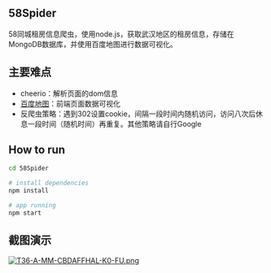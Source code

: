 ## 58Spider

 58同城租房信息爬虫，使用node.js，获取武汉地区的租房信息，存储在MongoDB数据库，并使用百度地图进行数据可视化。

## 主要难点

- cheerio：解析页面的dom信息
- [百度地图](http://lbsyun.baidu.com/index.php?title=jspopular)：前端页面数据可视化
- 反爬虫策略：遇到302设置cookie，间隔一段时间内随机访问，访问八次后休息一段时间（随机时间）再重复。其他策略请自行Google

## How to run

```bash
cd 58Spider

# install dependencies
npm install

# app running
npm start
```

## 截图演示

[![T36-A-MM-CBDAFFHAL-K0-FU.png](https://i.postimg.cc/Z5zF3Xjz/T36-A-MM-CBDAFFHAL-K0-FU.png)](https://postimg.cc/gn4ZbSfg)